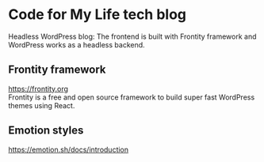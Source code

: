 # Code for My Life tech blog 

Headless WordPress blog:
The frontend is built with Frontity framework and WordPress works as a headless backend.

## Frontity framework ##
https://frontity.org   
Frontity is a free and open source framework to build super fast WordPress themes using React.  

## Emotion styles ##   
https://emotion.sh/docs/introduction   
